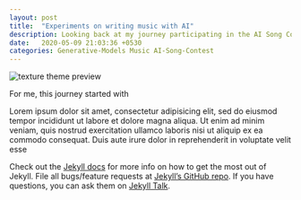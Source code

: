 ```yaml
---
layout: post
title:  "Experiments on writing music with AI"
description: Looking back at my journey participating in the AI Song Contest
date:   2020-05-09 21:03:36 +0530
categories: Generative-Models Music AI-Song-Contest
---
```


![texture theme preview](https://photos.app.goo.gl/NspksV41Z3ZbpXnF9)

For me, this journey started with 


Lorem ipsum dolor sit amet, consectetur adipisicing elit, sed do eiusmod tempor incididunt ut labore et dolore magna aliqua. Ut enim ad minim veniam, quis nostrud exercitation ullamco laboris nisi ut aliquip ex ea commodo consequat. Duis aute irure dolor in reprehenderit in voluptate velit esse

Check out the [Jekyll docs][jekyll-docs] for more info on how to get the most out of Jekyll. File all bugs/feature requests at [Jekyll’s GitHub repo][jekyll-gh]. If you have questions, you can ask them on [Jekyll Talk][jekyll-talk].

[jekyll-docs]: https://jekyllrb.com/docs/home
[jekyll-gh]:   https://github.com/jekyll/jekyll
[jekyll-talk]: https://talk.jekyllrb.com/
